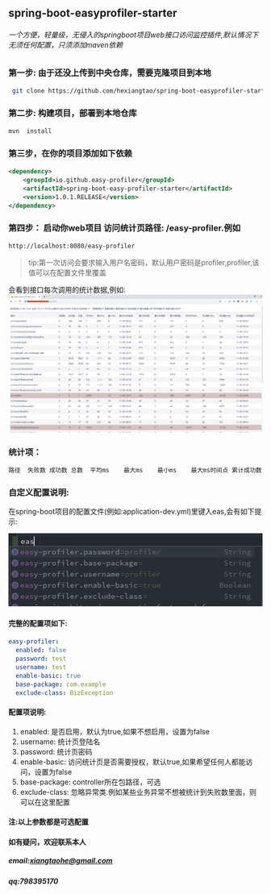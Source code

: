 ## spring-boot-easyprofiler-starter

###### 一个方便，轻量级，无侵入的springboot项目web接口访问监控插件,默认情况下无须任何配置，只须添加maven依赖


### 第一步: 由于还没上传到中央仓库，需要克隆项目到本地
```bash
 git clone https://github.com/hexiangtao/spring-boot-easyprofiler-starter.git
```

### 第二步: 构建项目，部署到本地仓库
```bash
mvn  install
```  


### 第三步，在你的项目添加如下依赖
```xml
<dependency>
    <groupId>io.github.easy-profiler</groupId>
    <artifactId>spring-boot-easy-profiler-starter</artifactId>
    <version>1.0.1.RELEASE</version>
</dependency>

```

### 第四步： 启动你web项目  访问统计页路径: /easy-profiler.例如
```bash
http://localhost:8080/easy-profiler
```
>  tip:第一次访问会要求输入用户名密码，默认用户密码是profiler,profiler,该值可以在配置文件里覆盖

会看到接口每次调用的统计数据,例如:
![img](https://github.com/hexiangtao/configuration/blob/master/20191106133718.png)


### 统计项：

```bash
路径	失败数	成功数	总数	平均ms	最大ms	最小ms	最大ms时间点	累计成功数	累计失败数	累计调用数	历史平均ms	历史最小ms	历史最大ms	历史最大ms时间点
```


### 自定义配置说明:
  
在spring-boot项目的配置文件(例如:application-dev.yml)里键入eas,会有如下提示:
  
![img](https://github.com/hexiangtao/configuration/blob/master/20191106135024.png)

#### 完整的配置项如下:
```yaml
easy-profiler:
  enabled: false
  password: test
  username: test
  enable-basic: true
  base-package: com.example
  exclude-class: BizException

```

#### 配置项说明:
  1.  enabled:  是否启用，默认为true,如果不想启用，设置为false
  2.  username: 统计页登陆名  
  3.  password: 统计页密码
  4.  enable-basic: 访问统计页是否需要授权，默认true,如果希望任何人都能访问，设置为false
  5.  base-package:  controller所在包路径，可选
  6.  exclude-class: 忽略异常类.例如某些业务异常不想被统计到失败数里面，则可以在这里配置
 
 #### 注:以上参数都是可选配置
 
 
  


#### 如有疑问，欢迎联系本人
 ##### email:xiangtaohe@gmail.com
 ##### qq:798395170




